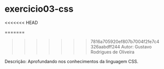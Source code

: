 # exercicio03-css
<<<<<<< HEAD

=======
>>>>>>> 7816a705920ef807b7004f2fe7c4326aabdff244
Autor: Gustavo Rodrigues de Oliveira

Descrição: Aprofundando nos conhecimentos da linguagem CSS.
